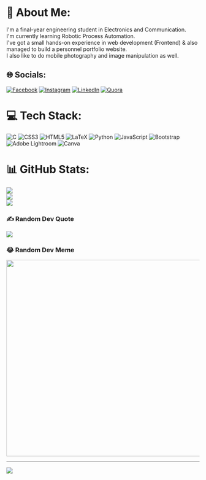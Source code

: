 # 💫 About Me:
I'm a final-year engineering student in Electronics and Communication.<br>I'm currently learning Robotic Process Automation.<br>I've got a small hands-on experience in web development (Frontend) & also managed to build a personnel portfolio website.<br>I also like to do mobile photography and image manipulation as well.<br>


## 🌐 Socials:
[![Facebook](https://img.shields.io/badge/Facebook-%231877F2.svg?logo=Facebook&logoColor=white)](https://www.facebook.com/arjun.arjunrathnan.3) [![Instagram](https://img.shields.io/badge/Instagram-%23E4405F.svg?logo=Instagram&logoColor=white)](https://instagram.com/arjun.rathnan) [![LinkedIn](https://img.shields.io/badge/LinkedIn-%230077B5.svg?logo=linkedin&logoColor=white)](https://www.linkedin.com/in/arjunrathnan/) [![Quora](https://img.shields.io/badge/Quora-%23B92B27.svg?logo=Quora&logoColor=white)](https://www.quora.com/profile/Arjun-Rathnan) 

# 💻 Tech Stack:
![C](https://img.shields.io/badge/c-%2300599C.svg?style=flat&logo=c&logoColor=white) ![CSS3](https://img.shields.io/badge/css3-%231572B6.svg?style=flat&logo=css3&logoColor=white) ![HTML5](https://img.shields.io/badge/html5-%23E34F26.svg?style=flat&logo=html5&logoColor=white) ![LaTeX](https://img.shields.io/badge/latex-%23008080.svg?style=flat&logo=latex&logoColor=white) ![Python](https://img.shields.io/badge/python-3670A0?style=flat&logo=python&logoColor=ffdd54) ![JavaScript](https://img.shields.io/badge/javascript-%23323330.svg?style=flat&logo=javascript&logoColor=%23F7DF1E) ![Bootstrap](https://img.shields.io/badge/bootstrap-%23563D7C.svg?style=flat&logo=bootstrap&logoColor=white) ![Adobe Lightroom](https://img.shields.io/badge/Adobe%20Lightroom-31A8FF.svg?style=flat&logo=Adobe%20Lightroom&logoColor=white) ![Canva](https://img.shields.io/badge/Canva-%2300C4CC.svg?style=flat&logo=Canva&logoColor=white)
# 📊 GitHub Stats:
![](https://github-readme-stats.vercel.app/api?username=Arjun1250&theme=blue-green&hide_border=false&include_all_commits=false&count_private=false)<br/>
![](https://github-readme-streak-stats.herokuapp.com/?user=Arjun1250&theme=blue-green&hide_border=false)<br/>
![](https://github-readme-stats.vercel.app/api/top-langs/?username=Arjun1250&theme=blue-green&hide_border=false&include_all_commits=false&count_private=false&layout=compact)

### ✍️ Random Dev Quote
![](https://quotes-github-readme.vercel.app/api?type=horizontal&theme=tokyonight)

### 😂 Random Dev Meme
<img src="https://random-memer.herokuapp.com/" width="512px"/>

---
[![](https://visitcount.itsvg.in/api?id=Arjun1250&icon=2&color=2)](https://visitcount.itsvg.in)

<!-- Proudly created with GPRM ( https://gprm.itsvg.in ) -->
